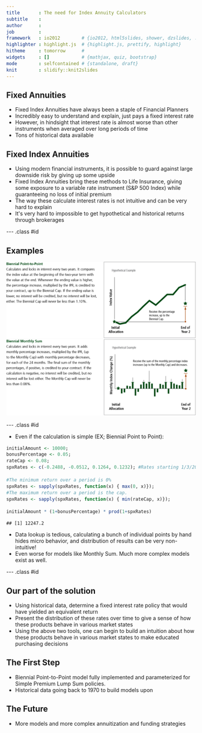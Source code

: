 ```yaml
---
title       : The need for Index Annuity Calculators
subtitle    : 
author      : 
job         : 
framework   : io2012        # {io2012, html5slides, shower, dzslides, ...}
highlighter : highlight.js  # {highlight.js, prettify, highlight}
hitheme     : tomorrow      # 
widgets     : []            # {mathjax, quiz, bootstrap}
mode        : selfcontained # {standalone, draft}
knit        : slidify::knit2slides
---
```


## Fixed Annuities

* Fixed Index Annuities have always been a staple of Financial Planners
* Incredibly easy to understand and explain, just pays a fixed interest rate
* However, in hindsight that interest rate is almost worse than other instruments when averaged over long periods of time
* Tons of historical data available

## Fixed Index Annuities

* Using modern financial instruments, it is possible to guard against large downside risk by giving up some upside
* Fixed Index Annuities bring these methods to Life Insurance, giving some exposure to a variable rate instrument (S&P 500 Index) while guaranteeing no loss of initial premium
* The way these calculate interest rates is not intuitive and can be very hard to explain
* It's very hard to impossible to get hypothetical and historical returns through brokerages

--- .class #id 

## Examples

![BiennialPointToPoint](PointToPoint.png)
![BiennialMonthlySum](monthlysum.png)

--- .class #id 

* Even if the calculation is simple (EX; Biennial Point to Point):


```r
initialAmount <- 10000;
bonusPercentage <- 0.05;
rateCap <- 0.08;
spxRates <- c(-0.2488, -0.0512, 0.1264, 0.1232); #Rates starting 1/3/2000

#The minimum return over a period is 0%
spxRates <- sapply(spxRates, function(x) { max(0, x)});
#The maximum return over a period is the cap.
spxRates <- sapply(spxRates, function(x) { min(rateCap, x)});

initialAmount * (1+bonusPercentage) * prod(1+spxRates)
```

```
## [1] 12247.2
```

* Data lookup is tedious, calculating a bunch of individual points by hand hides micro behavior, and distribution of results can be very non-intuitive!
* Even worse for models like Monthly Sum.  Much more complex models exist as well.

--- .class #id 

## Our part of the solution

* Using historical data, determine a fixed interest rate policy that would have yielded an equivalent return
* Present the distribution of these rates over time to give a sense of how these products behave in various market states
* Using the above two tools, one can begin to build an intuition about how these products behave in various market states to make educated purchasing decisions

## The First Step

* Biennial Point-to-Point model fully implemented and parameterized for Simple Premium Lump Sum policies.
* Historical data going back to 1970 to build models upon

## The Future

* More models and more complex annuitization and funding strategies
